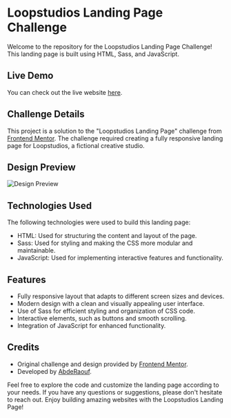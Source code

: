 # Loopstudios Landing Page Challenge

Welcome to the repository for the Loopstudios Landing Page Challenge! This landing page is built using HTML, Sass, and JavaScript.

## Live Demo

You can check out the live website [here](https://abdraoufx.github.io/frontEndMentor_Challenges/junior/loopstudios_landing_page).

## Challenge Details

This project is a solution to the "Loopstudios Landing Page" challenge from [Frontend Mentor](https://www.frontendmentor.io). The challenge required creating a fully responsive landing page for Loopstudios, a fictional creative studio.

## Design Preview

![Design Preview](https://res.cloudinary.com/dz209s6jk/image/upload/q_auto:good,w_900/Challenges/kfaa5whc9ukiqp3tqseo.jpg "Design Preview")

## Technologies Used

The following technologies were used to build this landing page:

- HTML: Used for structuring the content and layout of the page.
- Sass: Used for styling and making the CSS more modular and maintainable.
- JavaScript: Used for implementing interactive features and functionality.

## Features

- Fully responsive layout that adapts to different screen sizes and devices.
- Modern design with a clean and visually appealing user interface.
- Use of Sass for efficient styling and organization of CSS code.
- Interactive elements, such as buttons and smooth scrolling.
- Integration of JavaScript for enhanced functionality.

## Credits

- Original challenge and design provided by [Frontend Mentor](https://www.frontendmentor.io).
- Developed by [AbdeRaouf](https://github.com/abdraoufx).

Feel free to explore the code and customize the landing page according to your needs. If you have any questions or suggestions, please don't hesitate to reach out. Enjoy building amazing websites with the Loopstudios Landing Page!
